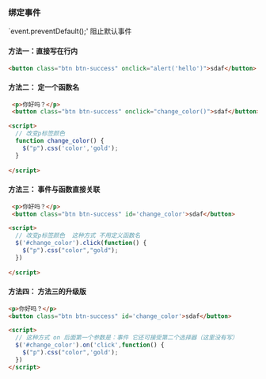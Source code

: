 ### 绑定事件
`event.preventDefault();' 阻止默认事件

#### 方法一：直接写在行内
```html
<button class="btn btn-success" onclick="alert('hello')">sdaf</button>
```
   
#### 方法二： 定一个函数名
```html
 <p>你好吗？</p>
 <button class="btn btn-success" onclick="change_color()">sdaf</button>

<script>
  // 改变p标签颜色
  function change_color() {
    $("p").css('color','gold');
  }
  
</script> 
```

#### 方法三： 事件与函数直接关联
```html
 <p>你好吗？</p>
 <button class="btn btn-success" id='change_color'>sdaf</button>

<script>
  // 改变p标签颜色  这种方式 不用定义函数名
  $('#change_color').click(function() {
    $("p").css("color","gold");
  })
  
</script> 

```

#### 方法四： 方法三的升级版
```html
<p>你好吗？</p>
<button class="btn btn-success" id='change_color'>sdaf</button>

<script>
  // 这种方式 on 后面第一个参数是：事件 它还可接受第二个选择器（这里没有写）
  $('#change_color').on('click',function() {
    $("p").css("color",'gold');
  })
</script>

```